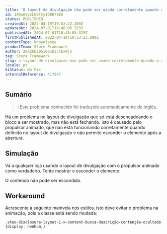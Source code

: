 ```yaml
---
title: 'O layout de divulgação não pode ser usado corretamente quando a animação de propulsão é definida como verdadeira.'
id: 14QweVpzLO8TsyI68H79ZG
status: PUBLISHED
createdAt: 2022-04-19T19:53:22.409Z
updatedAt: 2024-07-01T18:48:05.329Z
publishedAt: 2024-07-01T18:48:05.329Z
firstPublishedAt: 2022-04-19T19:53:23.090Z
contentType: knownIssue
productTeam: Store Framework
author: 2mXZkbi0oi061KicTExNjo
tag: Store Framework
slug: o-layout-de-divulgacao-nao-pode-ser-usado-corretamente-quando-a-animacao-de-propulsao-e-definida-como-verdadeira
locale: pt
kiStatus: No Fix
internalReference: 417947
---
```


## Sumário

>ℹ️ Este problema conhecido foi traduzido automaticamente do inglês.


Há um problema no layout de divulgação que só está desencadeando o bloco a ser mostrado, mas não está fechando. Isto é causado pelo propulsor animado, que não está funcionando corretamente quando definido no layout de divulgação e não permite esconder o elemento após a abertura.



## Simulação


Vá a qualquer loja usando o layout de divulgação com o propulsor animado como verdadeiro.
Tente mostrar e esconder o elemento.

O conteúdo não pode ser escondido.




## Workaround


Acrescente a seguinte manivela nos estilos, isto deve evitar o problema na animação, pois a classe está sendo mudada:

    .vtex-disclosure-layout-1-x-content-busca-descrição-contenção-ocultado {display: nenhum;}

